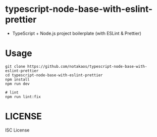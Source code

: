 # typescript-node-base-with-eslint-prettier

* TypeScript + Node.js project boilerplate (with ESLint & Prettier)

# Usage

```
git clone https://github.com/notakaos/typescript-node-base-with-eslint-prettier
cd typescript-node-base-with-eslint-prettier
npm install
npm run dev

# lint
npm run lint:fix
```

# LICENSE

ISC License
